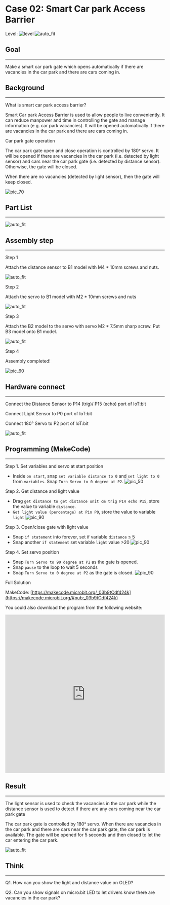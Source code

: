 # Case 02: Smart Car park Access Barrier

Level: ![level](images/level2.png)
![auto_fit](images/Case2/case-02.png)<P>

## Goal
<HR>

Make a smart car park gate which opens automatically if there are vacancies in the car park and there are cars coming in.<BR><P>

## Background
<HR>

<span id="subtitle">What is smart car park access barrier?</span><P>
Smart Car park Access Barrier is used to allow people to live conveniently. It can reduce manpower and time in controlling the gate and manage information (e.g. car park vacancies). It will be opened automatically if there are vacancies in the car park and there are cars coming in.<BR><P>

<span id="subtitle">Car park gate operation</span><P>
The car park gate open and close operation is controlled by 180ᵒ servo. It will be opened if there are vacancies in the car park (i.e. detected by light sensor) and cars near the car park gate (i.e. detected by distance sensor). Otherwise, the gate will be closed.<BR><P>
When there are no vacancies (detected by light sensor), then the gate will keep closed.<BR><P>
![pic_70](images/Case2/Concept-diagram-Case2.png)<P>


## Part List
<HR>

![auto_fit](images/Case2/Case2_parts.png)<P>

## Assembly step
<HR>

<span id="subtitle">Step 1</span><BR><P>
Attach the distance sensor to B1 model with M4 * 10mm screws and nuts. <BR><P>
![auto_fit](images/Case2/Case2_ass1.png)<P>
<span id="subtitle">Step 2</span><BR><P>
Attach the servo to B1 model with M2 * 10mm screws and nuts<BR><P>
![auto_fit](images/Case2/Case2_ass2.png)<P>
<span id="subtitle">Step 3</span><BR><P>
Attach the B2 model to the servo with servo M2 * 7.5mm sharp screw. Put B3 model onto B1 model.<BR><P>
![auto_fit](images/Case2/Case2_ass3.png)<P>
<span id="subtitle">Step 4</span><BR><P>
Assembly completed! <BR><P>
![pic_60](images/Case2/Case2_ass4.png)<P>


## Hardware connect
<HR>

Connect the Distance Sensor to P14 (trig)/ P15 (echo) port of IoT:bit<BR><P>
Connect Light Sensor to P0 port of IoT:bit<BR><P>
Connect 180° Servo to P2 port of IoT:bit<BR><P>
![auto_fit](images/Case2/Case2_hardware.png)<P>

## Programming (MakeCode)
<HR>

<span id="subtitle">Step 1. Set variables and servo at start position</span><BR><P>
* Inside `on start`, snap `set variable distance to 0` and `set light to 0` from `variables`. Snap `Turn Servo to 0 degree at P2`.
![pic_50](images/Case2/Case2_p1.png)<P>

<span id="subtitle">Step 2. Get distance and light value</span><BR><P>
* Drag `get distance to get distance unit cm trig P14 echo P15`, store the value to variable `distance`.
* `Get light value (percentage) at Pin P0`, store the value to variable `light`
![pic_90](images/Case2/Case2_p2.png)<P>

<span id="subtitle">Step 3. Open/close gate with light value</span><BR><P>
* Snap `if statement` into forever, set if variable `distance` ≤ 5
* Snap another `if statement` set variable `light` value >20
![pic_90](images/Case2/Case2_p3.png)<P>

<span id="subtitle">Step 4. Set servo position</span><BR><P>
* Snap `Turn Servo to 90 degree at P2` as the gate is opened.
* Snap `pause` to the loop to wait 5 seconds
* Snap `Turn Servo to 0 degree at P2` as the gate is closed.
![pic_90](images/Case2/Case2_p4.png)<P>



<span id="subtitle">Full Solution<BR><P>
MakeCode: [https://makecode.microbit.org/_03b9tCdf424k](https://makecode.microbit.org/#pub:_03b9tCdf424k)<BR><P>
You could also download the program from the following website:<BR>
<iframe src="https://makecode.microbit.org/#pub:_03b9tCdf424k" width="100%" height="500" frameborder="0"></iframe>

## Result
<HR>

The light sensor is used to check the vacancies in the car park while the distance sensor is used to detect if there are any cars coming near the car park gate<BR><P>
The car park gate is controlled by 180ᵒ servo. When there are vacancies in the car park and there are cars near the car park gate, the car park is available. The gate will be opened for 5 seconds and then closed to let the car entering the car park.<BR><P>
![auto_fit](images/Case2/Case2_result.gif)<P>

## Think
<HR>

Q1. How can you show the light and distance value on OLED?<BR><P>
Q2. Can you show signals on micro:bit LED to let drivers know there are vacancies in the car park?<BR><P>
